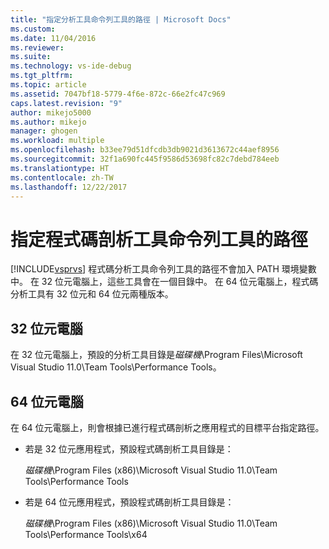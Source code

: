 ```yaml
---
title: "指定分析工具命令列工具的路徑 | Microsoft Docs"
ms.custom: 
ms.date: 11/04/2016
ms.reviewer: 
ms.suite: 
ms.technology: vs-ide-debug
ms.tgt_pltfrm: 
ms.topic: article
ms.assetid: 7047bf18-5779-4f6e-872c-66e2fc47c969
caps.latest.revision: "9"
author: mikejo5000
ms.author: mikejo
manager: ghogen
ms.workload: multiple
ms.openlocfilehash: b33ee79d51dfcdb3db9021d3613672c44aef8956
ms.sourcegitcommit: 32f1a690fc445f9586d53698fc82c7debd784eeb
ms.translationtype: HT
ms.contentlocale: zh-TW
ms.lasthandoff: 12/22/2017
---
```

# <a name="specifying-the-path-to-profiling-tools-command-line-tools"></a>指定程式碼剖析工具命令列工具的路徑
[!INCLUDE[vsprvs](../code-quality/includes/vsprvs_md.md)] 程式碼分析工具命令列工具的路徑不會加入 PATH 環境變數中。 在 32 位元電腦上，這些工具會在一個目錄中。 在 64 位元電腦上，程式碼分析工具有 32 位元和 64 位元兩種版本。  
  
## <a name="32-bit-computers"></a>32 位元電腦  
 在 32 位元電腦上，預設的分析工具目錄是*磁碟機*\Program Files\Microsoft Visual Studio 11.0\Team Tools\Performance Tools。  
  
## <a name="64-bit-computers"></a>64 位元電腦  
 在 64 位元電腦上，則會根據已進行程式碼剖析之應用程式的目標平台指定路徑。  
  
-   若是 32 位元應用程式，預設程式碼剖析工具目錄是：  
  
     *磁碟機*\Program Files (x86)\Microsoft Visual Studio 11.0\Team Tools\Performance Tools  
  
-   若是 64 位元應用程式，預設程式碼剖析工具目錄是：  
  
     *磁碟機*\Program Files (x86)\Microsoft Visual Studio 11.0\Team Tools\Performance Tools\x64